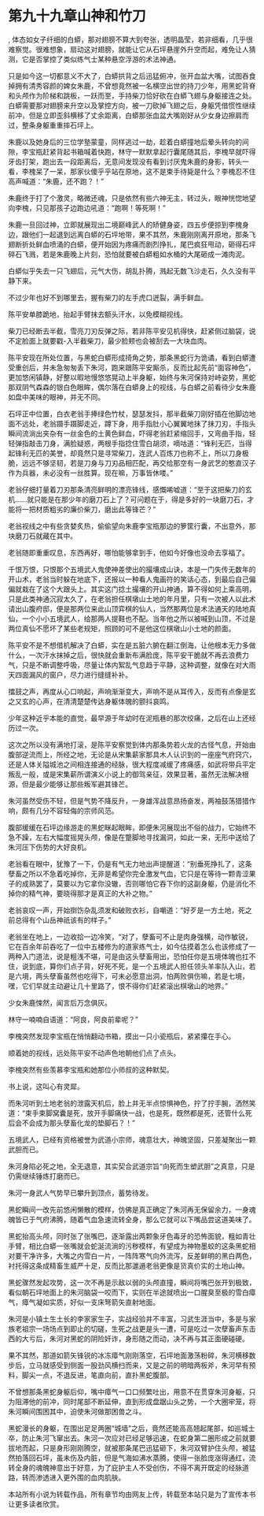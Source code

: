 # 第九十九章山神和竹刀
,  体态如女子纤细的白蟒，那对翅膀不算大到夸张，透明晶莹，若非细看，几乎很难察觉。很难想象，扇动这对翅膀，就能让它从石坪悬崖外升空而起，难免让人猜测，它是否掌控了类似练气士某种悬空浮游的术法神通。
   只是如今这一切都意义不大了，白蟒拱背之后迅猛俯冲，张开血盆大嘴，试图吞食掉拥有清秀容颜的婢女朱鹿，不曾想竟然被一名横空出世的持刀少年，用黑蛇背脊和头颅作为阶梯和跳板，一跃而至，手持柴刀恰好砍在白蟒飞翅与身躯接连之处。白蟒需要那对翅膀来升空以及掌控方向，被一刀砍掉飞翅之后，身躯凭借惯性继续前冲，但是立即歪斜横移了丈余距离，白蟒那张血盆大嘴刚好从少女身边擦肩而过，整条身躯重重摔石坪上。
   朱鹿以及她身后的三位学塾蒙童，同样逃过一劫，趁着白蟒撞地后晕头转向的间隙，李宝瓶赶紧背起书箱喊着快跑，林守一默默拿起行囊尾随其后，李槐早就吓得牙齿打架，跑出去一段距离后，无意间发现没有看到讨厌鬼朱鹿的身影，转头一看，李槐呆了一呆，那家伙傻乎乎站在原地，这不是束手待毙是什么？李槐忍不住高声喊道：“朱鹿，还不跑？！”
   朱鹿终于打了个激灵，略微还魂，只是依然有些六神无主，转过头，眼神恍惚地望向李槐，只见那孩子边跑边吼道：“跑啊！等死啊！”
   朱鹿一旦回过神，立即就展现出二境巅峰武人的矫健身姿，四五步便掠到李槐身边，跟他们一起退到远离白蟒的石坪地带，果不其然，朱鹿刚刚离开原地，那条飞翅断折处鲜血喷涌的白蟒，便开始因为疼痛而剧烈挣扎，尾巴疯狂甩动，砸得石坪碎石飞溅，若是朱鹿晚上片刻，恐怕就要被白蟒粗如水桶的大尾砸成一滩肉泥。
   白蟒似乎失去一只飞翅后，元气大伤，胡乱扑腾，溅起无数飞沙走石，久久没有平静下来。
   不过少年也好不到哪里去，握有柴刀的左手虎口迸裂，满手鲜血。
   陈平安单膝跪地，抬起手臂抹去额头汗水，以免模糊视线。
   柴刀已经断去半截，雪亮刀刃反弹之际，若非陈平安见机得快，赶紧侧过脑袋，说不定脸面上就要戳-入半截柴刀，最少脸颊也会被刮去一大块血肉。
   陈平安现在所处位置，与黑蛇白蟒形成掎角之势，那条黑蛇行为诡谲，看到白蟒遭受重创后，并未急匆匆丢下朱河，跑来跟陈平安厮杀，反而比起先前“面容神色”，更加悠闲镇静，好整以暇地慢悠悠晃动上半身躯，始终与朱河保持对峙姿势，黑蛇那双阴气森森的银白色眼眸，偶尔落在白蟒身上的视线，与白蟒之前看待少女朱鹿如盘中美味的眼神，并无不同。
   石坪正中位置，白衣老翁手捧绿色竹杖，瑟瑟发抖，那半截柴刀刚好插在他脚边地面不远处，老翁蹑手蹑脚走近，蹲下身，用手指肚小心翼翼地抹了抹刀刃，手指头瞬间流淌出夹杂有一丝金色的土黄色鲜血，吓得老翁赶紧缩回手，又弯曲手指，轻轻弹指敲击刀身，满脸疑惑，两根手指捻住雪白胡须，嘀咕道：“锋利无匹，当得起锋利无匹的美誉，却竟然只是寻常柴刀，连武人百炼刀也称不上，所以刀身极脆，远远不够坚韧，若是刀身与刀刃品相匹配，再交给那空有一身武艺的憨直汉子作为兵器，未必没有一丝胜算。现在嘛，万事皆休喽。”
   老翁仔细打量着刀刃那条清亮鲜明的漂亮锋线，感慨唏嘘道：“至于这把柴刀的玄机……就只能是在那少年的磨刀石上了？可问题在于，得是多好的一块磨刀石，才能将一把材质粗劣的廉价柴刀，磨出此等锋芒？”
   老翁视线之中有些贪婪炙热，偷偷望向朱鹿李宝瓶那边的箩筐行囊，不出意外，那块磨刀石就藏在其中。
   老翁随即重重叹息，东西再好，哪怕能够拿到手，他如今好像也没命去享福了。
   千恨万恨，只恨那个五境武人鬼使神差使出的撮壤成山诀，本是一门失传无数年的开山术，老翁当时躲在地底下，还报以一种看人鬼画符的笑话心态，到最后自己偏偏就栽在了这个大跟头上。其实这门捻土撮壤的开山神通，算不得如何上乘高明，只是此类神通沉寂太久了，在老翁担任棋墩山土地的年月里，只有一次被人以此术请出山腹府邸，便是那两位来此山顶弈棋的仙人，当然那两位是术法通天的陆地真仙，一个小小五境武人，给那两人提鞋也不配。当年他之所以被喊到山顶，不过是两位真仙不愿坏了某些老规矩，照顾的可不是他这位棋墩山小土地的颜面。
   陈平安不是不想借机解决了白蟒，实在是五脏六腑在翻江倒海，让他根本无力多做什么，一次汗水抹掉之后，很快就会重新布满脸庞，陈平安干脆就不再去浪费力气，只是不断调整呼吸，尽量让体内絮乱气息趋于平静，这种调整，就像在对大雨天四面漏风的窗户，尽力进行缝缝补补。
   擂鼓之声，再度从心口响起，声响渐渐变大，声响不是从耳传入，反而有点像是玄之又玄的心声，在清清楚楚传达身躯体魄的颤抖哀鸣。
   少年这种近乎本能的直觉，最早源于年幼时在泥瓶巷的那次绞痛，之后在山上还经历过一次。
   这次之所以没有满地打滚，是陈平安察觉到体内那条势若火龙的古怪气息，开始由腹部逆流而上，所经之地，无论是从宋集薪家那具木人认识到的一座座气府窍穴，还是人体关隘城池之间相连接通的经脉，很大程度减缓了疼痛感，如武将带兵平定叛乱一般，或是宋集薪所谓演义小说上的御驾亲征，效果显著，虽然无法解决根源，但是最少能够让那些叛军避其锋芒。
   朱河虽然受伤不轻，但是气势不降反升，一身雄浑战意昂扬奋发，两袖鼓荡猎猎作响，颇有几分不容轻侮的宗师风范。
   腹部缓缓在石坪边缘游走的黑蛇眯起眼眸，即便朱河展现出不俗的战力，它始终不急不躁，左右大幅度摇晃头颅，像是在蹩脚地寻找漏洞，如此一来，无形中送给了朱河压下伤势的大好良机。
   老翁看在眼中，犹豫了一下，仍是有气无力地出声提醒道：“别垂死挣扎了，这条孽畜之所以不急着吃掉你，无非是希望你完全激发气血，它只是在等待一颗青涩果子的成熟罢了，莫要以为它拿你没辙，否则哪怕它吞下你的这副身躯，仍是消化不掉你的精气神，要晓得那才是真正的大补之物。”
   老翁哀叹一声，开始捯饬杂乱须发和破败衣衫，自嘲道：“好歹是一方土地，死之前总得有个山岳神祇该有的样子。”
   老翁坐在地上，一边收拾一边冷笑，“对了，孽畜可不止是肉身强横，动作敏锐，它在百余年前吞吃了一位中五楼修为的道家练气士，如今估摸着怎么也该修成了一两种入门道法，说是粗浅不堪，可是由这头孽畜用出，恐怕任你是五境体魄也扛不住，说到底，算你们点子背，好死不死，是一个五境武人担任领头羊率队入山，若是六境，两头孽畜虽然也吃得下，可未必愿意出洞，怕两败俱伤嘛，若是七境，嘿，它们早就主动避让几十里路了，恨不得你们赶紧滚出棋墩山的地界。”
   少女朱鹿悚然，闻言后万念俱灰。
   林守一喃喃自语道：“阿良，阿良前辈呢？”
   李槐突然发现李宝瓶在悄悄翻动书箱，摸出一只小瓷瓶后，紧紧攥在手心。
   顺着她的视线，远处陈平安不动声色地朝他们点了点头。
   李槐突然有些羡慕李宝瓶和她那位小师叔的这种默契。
   书上说，这叫心有灵犀。
   而朱河听到土地老翁的泄露天机后，脸上并无半点惊惧神色，拧了拧手腕，洒然笑道：“束手束脚窝囊是死，放开手脚痛快一战，也是死，既然都是死，还管什么死后会不会成为那头孽畜化龙的垫脚石？！”
   五境武人，已经有资格被誉为武道小宗师，魂意壮大，神魄坚固，只差凝聚出一颗武胆而已。
   朱河身陷必死之地，全无退意，其实契合武道宗旨“向死而生塑武胆”之真意，只是仍需继续锤炼打磨而已。
   朱河一身武人气势早已攀升到顶点，蓄势待发。
   黑蛇瞬间一改先前悠闲懒散的模样，仿佛是真正确定了朱河再无保留余力，一身魂魄皆已于气府沸腾，随着气血急速流转全身，那么它就可以下嘴品尝这道美味了。
   黑蛇抬高头颅，同时张了张嘴巴，逐渐露出两颗象牙色毒牙的恐怖面貌，粗如青壮手臂，相比白蟒一张嘴就会蛇涎流淌的污秽模样，有望成为神物墨蛟的这条黑蛇相对要干净许多，大嘴之内雪白一片，一阵阵寒气向外流泻，反差鲜明的黑白两色，衬托得这条成精畜生威严十足，反而比那邋遢老翁更像是货真价实的土地山神。
   黑蛇骤然发起攻势，这一次不再是示敌以弱的头颅直撞，瞬间将嘴巴张开到极致，看似朝石坪地面上的朱河脑袋一咬而下，实则在半途就喷出一口腥臭至极的雪白瘴气，瘴气凝如实质，好似一支床弩箭矢直射地面。
   朱河是小镇土生土长的李家家生子，实战经验并不丰富，习武生涯当中，多是与家族老祖宗一场场点到即止的切磋，生死之战更是头一遭，可是吃过一次孽畜声东击西的大亏后，朱河对黑蛇的阴险奸诈，身形随之而动，决不再与其正面硬碰硬。
   果不其然，那道如箭矢锋锐的冰冻瘴气刚刚落空，石坪地面激荡粉碎，朱河横移数步后，立马就感受到侧面一股劲风横扫而来，又是之前的明暗两板斧，朱河早有预料，脚尖一点，不退反进，笔直向前，直扑黑蛇腹部。
   不曾想那条黑蛇身躯后仰，嘴中瘴气一口口频繁吐出，用意不在贯穿朱河身躯，只为阻滞他的前冲，同时尾部不断延伸，直到形成盘踞山头之势，一个大圈牢笼，将朱河瞬间围困其中，迫使朱河做那困兽之斗。
   黑蛇漫长的身躯，在围出足足两圈“城墙”之后，竟然还能高高翘起尾部，如巡城士卒，防止朱河飞窜出去。朱河一次应对已经足够迅速，在蛇身第二圈形成之前就要拔地而起，只是身形刚刚腾空，就被那条尾巴迅猛砸下，朱河双臂护住头颅，被猛然拍落回石坪，虽未伤及内脏，但是气海如沸水蒸腾，使得一张脸庞涨得通红，流转全身的魂魄神意出于好意，为了庇护主人不受创伤，不得不离开既定的经脉道路，转而渗透进入更外围的血肉肌肤。
  本站所有小说为转载作品，所有章节均由网友上传，转载至本站只是为了宣传本书让更多读者欣赏。
